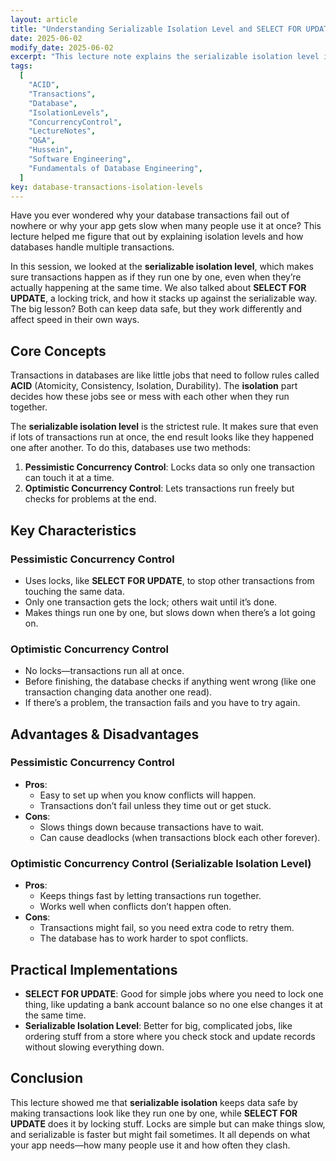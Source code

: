 ```yaml
---
layout: article
title: "Understanding Serializable Isolation Level and SELECT FOR UPDATE in Database Transactions"
date: 2025-06-02
modify_date: 2025-06-02
excerpt: "This lecture note explains the serializable isolation level in database transactions and compares it with the use of SELECT FOR UPDATE for concurrency control."
tags:
  [
    "ACID",
    "Transactions",
    "Database",
    "IsolationLevels",
    "ConcurrencyControl",
    "LectureNotes",
    "Q&A",
    "Hussein",
    "Software Engineering",
    "Fundamentals of Database Engineering",
  ]
key: database-transactions-isolation-levels
---
```


Have you ever wondered why your database transactions fail out of nowhere or why your app gets slow when many people use it at once? This lecture helped me figure that out by explaining isolation levels and how databases handle multiple transactions.

In this session, we looked at the **serializable isolation level**, which makes sure transactions happen as if they run one by one, even when they’re actually happening at the same time. We also talked about **SELECT FOR UPDATE**, a locking trick, and how it stacks up against the serializable way. The big lesson? Both can keep data safe, but they work differently and affect speed in their own ways.

## Core Concepts

Transactions in databases are like little jobs that need to follow rules called **ACID** (Atomicity, Consistency, Isolation, Durability). The **isolation** part decides how these jobs see or mess with each other when they run together.

The **serializable isolation level** is the strictest rule. It makes sure that even if lots of transactions run at once, the end result looks like they happened one after another. To do this, databases use two methods:

1. **Pessimistic Concurrency Control**: Locks data so only one transaction can touch it at a time.
2. **Optimistic Concurrency Control**: Lets transactions run freely but checks for problems at the end.

## Key Characteristics

### Pessimistic Concurrency Control

- Uses locks, like **SELECT FOR UPDATE**, to stop other transactions from touching the same data.
- Only one transaction gets the lock; others wait until it’s done.
- Makes things run one by one, but slows down when there’s a lot going on.

### Optimistic Concurrency Control

- No locks—transactions run all at once.
- Before finishing, the database checks if anything went wrong (like one transaction changing data another one read).
- If there’s a problem, the transaction fails and you have to try again.

## Advantages & Disadvantages

### Pessimistic Concurrency Control

- **Pros**:
  - Easy to set up when you know conflicts will happen.
  - Transactions don’t fail unless they time out or get stuck.
- **Cons**:
  - Slows things down because transactions have to wait.
  - Can cause deadlocks (when transactions block each other forever).

### Optimistic Concurrency Control (Serializable Isolation Level)

- **Pros**:
  - Keeps things fast by letting transactions run together.
  - Works well when conflicts don’t happen often.
- **Cons**:
  - Transactions might fail, so you need extra code to retry them.
  - The database has to work harder to spot conflicts.

## Practical Implementations

- **SELECT FOR UPDATE**: Good for simple jobs where you need to lock one thing, like updating a bank account balance so no one else changes it at the same time.
- **Serializable Isolation Level**: Better for big, complicated jobs, like ordering stuff from a store where you check stock and update records without slowing everything down.

## Conclusion

This lecture showed me that **serializable isolation** keeps data safe by making transactions look like they run one by one, while **SELECT FOR UPDATE** does it by locking stuff. Locks are simple but can make things slow, and serializable is faster but might fail sometimes. It all depends on what your app needs—how many people use it and how often they clash.

